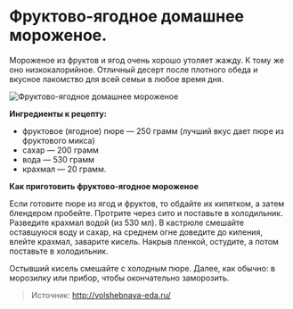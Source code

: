 # Фруктово-ягодное домашнее мороженое.
Мороженое из фруктов и ягод очень хорошо утоляет жажду. К тому же оно низкокалорийное. Отличный десерт после плотного обеда и вкусное лакомство для всей семьи в любое время дня.

![Фруктово-ягодное домашнее мороженое](/images/Kulinar/IceCream/veg-ice.jpg 'Фруктово-ягодное домашнее мороженое')

**Ингредиенты к рецепту:**

- фруктовое (ягодное) пюре — 250 грамм (лучший вкус дает пюре из фруктового микса)
- сахар — 200 грамм
- вода — 530 грамм
- крахмал — 20 грамм.

**Как приготовить фруктово-ягодное мороженое**

Если готовите пюре из ягод и фруктов, то обдайте их кипятком, а затем блендером пробейте. Протрите через сито и поставьте в холодильник. Разведите крахмал водой (из 530 мл). В кастрюле смешайте оставшуюся воду и сахар, на среднем огне доведите до кипения, влейте крахмал, заварите кисель. Накрыв пленкой, остудите, а потом поставьте в холодильник.

Остывший кисель смешайте с холодным пюре. Далее, как обычно: в морозилку или прибор, чтобы окончательно заморозить.

> Источник: http://volshebnaya-eda.ru/
